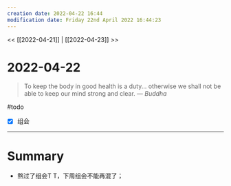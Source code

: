 ```yaml
---
creation date: 2022-04-22 16:44
modification date: Friday 22nd April 2022 16:44:23
---
```


<< [[2022-04-21]] | [[2022-04-23]] >>

# 2022-04-22

> To keep the body in good health is a duty... otherwise we shall not be able to keep our mind strong and clear.
> — <cite>Buddha</cite>

#todo 

- [x] 组会

---
# Summary
- 熬过了组会T T，下周组会不能再混了；
